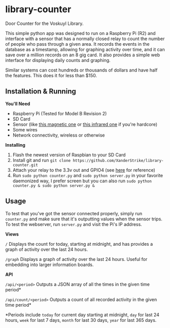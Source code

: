 library-counter
===============

Door Counter for the Voskuyl Library.

This simple python app was designed to run on a Raspberry Pi (R2) and interface with a sensor that has a normally closed relay to count the number of people who pass through a given area. It records the events in the database as a timestamp, allowing for graphing activity over time, and it can save over a million records on an 8 gig card. It also provides a simple web interface for displaying daily counts and graphing.

Similar systems can cost hundreds or thousands of dollars and have half the features. This does it for less than $150.

Installation & Running
--------------------

**You'll Need**

* Raspberry Pi (Tested for Model B Revision 2)
* SD Card
* Sensor (like [this magnetic one](http://www.amazon.com/Directed-Electronics-8601-Magnetic-Switch/dp/B0009SUF08/ref=sr_1_1?ie=UTF8&qid=1373390827&sr=8-1&keywords=magnetic+door+switch) or [this infrared one](http://www.amazon.com/Enforcer-Indoor-Outdoor-Mounted-Photoelectric/dp/B001LFPB0M/ref=pd_sim_sbs_hi_2) if you're hardcore)
* Some wires
* Network connectivity, wireless or otherwise

**Installing**

1. Flash the newest version of Raspbian to your SD Card
2. Install git and run `git clone https://github.com/XanderStrike/library-counter.git`
3. Attach your relay to the 3.3v out and GPIO4 (see [here](http://i.imgur.com/Px57C0c.png) for reference)
4. Run `sudo python counter.py` and `sudo python server.py` in your favorite daemonized way, I prefer screen but you can also run `sudo python counter.py & sudo python server.py &`

Usage
-----

To test that you've got the sensor connected properly, simply run `counter.py` and make sure that it's outputting values when the sensor trips. To test the webserver, run `server.py` and visit the Pi's IP address.

**Views**

`/` Displays the count for today, starting at midnight, and has provides a graph of activity over the last 24 hours.

`/graph` Displays a graph of activity over the last 24 hours. Useful for embedding into larger information boards.

**API**

`/api/<period>` Outputs a JSON array of all the times in the given time period*

`/api/count/<period>` Outputs a count of all recorded activity in the given time period*

*Periods include `today` for current day starting at midnight, `day` for last 24 hours, `week` for last 7 days, `month` for last 30 days, `year` for last 365 days.
